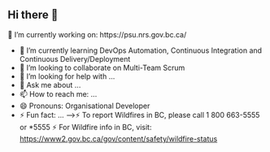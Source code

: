 ## Hi there 👋

<!--
**NicolasLivanos/NicolasLivanos** is a ✨ _special_ ✨ repository because its `README.md` (this file) appears on your GitHub profile.

Here are some ideas to get you started:

--> 🔭 I’m currently working on: https://psu.nrs.gov.bc.ca/
- 🌱 I’m currently learning DevOps Automation, Continuous Integration and Continuous Delivery/Deployment
- 👯 I’m looking to collaborate on Multi-Team Scrum
- 🤔 I’m looking for help with ...
- 💬 Ask me about ...
- 📫 How to reach me: ...
- 😄 Pronouns: Organisational Developer
- ⚡ Fun fact: ...
-->⚡ To report Wildfires in BC, please call 1 800 663-5555 or *5555
⚡ For Wildfire info in BC, visit: https://www2.gov.bc.ca/gov/content/safety/wildfire-status 
